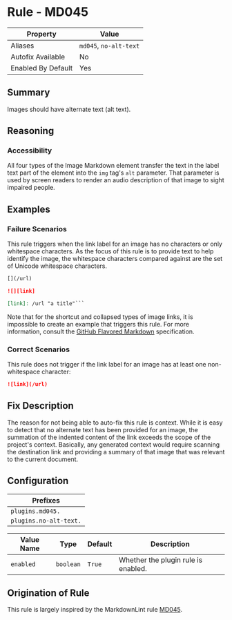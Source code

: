 # Rule - MD045

| Property | Value |
| --- | -- |
| Aliases | `md045`, `no-alt-text` |
| Autofix Available | No |
| Enabled By Default | Yes |

## Summary

Images should have alternate text (alt text).

## Reasoning

### Accessibility

All four types of the Image Markdown element transfer the text in the
label text part of the element into the `img` tag's `alt` parameter.
That parameter is used by screen
readers to render an audio description of that image to
sight impaired people.

## Examples

### Failure Scenarios

This rule triggers when the link label for an image has no characters or only
whitespace characters.  As the focus of this rule is to provide text to help
identify the image, the whitespace characters compared against are the set
of Unicode whitespace characters.

````Markdown
[](/url)

![][link]

[link]: /url "a title"```
````

Note that for the shortcut and collapsed types of image links, it is impossible
to create an example that triggers this rule.  For more information,
consult the [GitHub Flavored Markdown](https://github.github.com/gfm/#example-559)
specification.

### Correct Scenarios

This rule does not trigger if the link label for an image has
at least one non-whitespace character:

````Markdown
![link](/url)
````

## Fix Description

The reason for not being able to auto-fix this rule is context.  While it is easy
to detect that no alternate text has been provided for an image, the summation of
the indented content of the link exceeds the scope of the project's context.
Basically, any generated context would require scanning the destination link and
providing a summary of that image that was relevant to the current document.

## Configuration

| Prefixes |
| --- |
| `plugins.md045.` |
| `plugins.no-alt-text.` |

| Value Name | Type | Default | Description |
| -- | -- | -- | -- |
| `enabled` | `boolean` | `True` | Whether the plugin rule is enabled. |

## Origination of Rule

This rule is largely inspired by the MarkdownLint rule
[MD045](https://github.com/DavidAnson/markdownlint/blob/main/doc/Rules.md#md045---images-should-have-alternate-text-alt-text).
